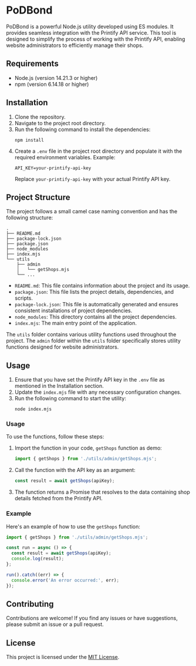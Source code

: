 # PoDBond

PoDBond is a powerful Node.js utility developed using ES modules. It provides seamless integration with the Printify API service. This tool is designed to simplify the process of working with the Printify API, enabling website administrators to efficiently manage their shops.

## Requirements

- Node.js (version 14.21.3 or higher)
- npm (version 6.14.18 or higher)

## Installation

1. Clone the repository.
2. Navigate to the project root directory.
3. Run the following command to install the dependencies:
   ```
   npm install
   ```
4. Create a `.env` file in the project root directory and populate it with the required environment variables. Example:
   ```
   API_KEY=your-printify-api-key
   ```
   Replace `your-printify-api-key` with your actual Printify API key.

## Project Structure

The project follows a small camel case naming convention and has the following structure:

```
.
├── README.md
├── package-lock.json
├── package.json
├── node_modules
├── index.mjs
└── utils
    ├── admin
    │   └── getShops.mjs
    └── ...
```

- `README.md`: This file contains information about the project and its usage.
- `package.json`: This file lists the project details, dependencies, and scripts.
- `package-lock.json`: This file is automatically generated and ensures consistent installations of project dependencies.
- `node_modules`: This directory contains all the project dependencies.
- `index.mjs`: The main entry point of the application.

The `utils` folder contains various utility functions used throughout the project. The `admin` folder within the `utils` folder specifically stores utility functions designed for website administrators.

## Usage

1. Ensure that you have set the Printify API key in the `.env` file as mentioned in the Installation section.
2. Update the `index.mjs` file with any necessary configuration changes.
3. Run the following command to start the utility:
   ```
   node index.mjs
   ```

### Usage

To use the functions, follow these steps:

1. Import the function in your code, `getShops` function as demo:
   ```javascript
   import { getShops } from './utils/admin/getShops.mjs';
   ```

2. Call the function with the API key as an argument:
   ```javascript
   const result = await getShops(apiKey);
   ```

3. The function returns a Promise that resolves to the data containing shop details fetched from the Printify API.

### Example

Here's an example of how to use the `getShops` function:

```javascript
import { getShops } from './utils/admin/getShops.mjs';

const run = async () => {
  const result = await getShops(apiKey);
  console.log(result);
};

run().catch((err) => {
  console.error('An error occurred:', err);
});
```

## Contributing

Contributions are welcome! If you find any issues or have suggestions, please submit an issue or a pull request.

## License

This project is licensed under the [MIT License](LICENSE).
